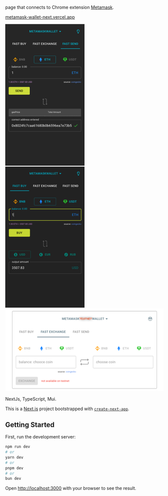 page that connects to Chrome extension [Metamask](https://metamask.io).

[metamask-wallet-next.vercel.app](https://metamask-wallet-next.vercel.app/)

<img src="./public/v/metamask-1.png" width=50% height=50% alt="screenshot"/>
<img src="./public/v/metamask-2.png" width=50% height=50%} alt="screenshot"/>
<img src="./public/v/metamask-3.png" alt="screenshot"/>

NextJs, TypeScript, Mui.

This is a [Next.js](https://nextjs.org/) project bootstrapped with [`create-next-app`](https://github.com/vercel/next.js/tree/canary/packages/create-next-app).

## Getting Started

First, run the development server:

```bash
npm run dev
# or
yarn dev
# or
pnpm dev
# or
bun dev
```

Open [http://localhost:3000](http://localhost:3000) with your browser to see the result.